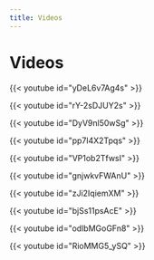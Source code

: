 ```yaml
---
title: Videos
---
```

# Videos

{{< youtube id="yDeL6v7Ag4s" >}}


{{< youtube id="rY-2sDJUY2s" >}}


{{< youtube id="DyV9nl50wSg" >}}


{{< youtube id="pp7l4X2Tpqs" >}}


{{< youtube id="VP1ob2TfwsI" >}}


{{< youtube id="gnjwkvFWAnU" >}}


{{< youtube id="zJi2IqiemXM" >}}


{{< youtube id="bjSs11psAcE" >}}


{{< youtube id="odlbMGoGFn8" >}}


{{< youtube id="RioMMG5_ySQ" >}}

